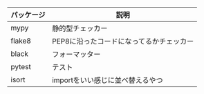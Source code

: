 |パッケージ|説明|
|---|---|
|mypy|静的型チェッカー|
|flake8|PEP8に沿ったコードになってるかチェッカー|
|black|フォーマッター|
|pytest|テスト|
|isort|importをいい感じに並べ替えるやつ|
